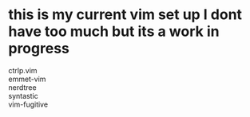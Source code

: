 # this is my current vim set up I dont have too much but its a work in progress

ctrlp.vim   
emmet-vim   
nerdtree    
syntastic   
vim-fugitive




